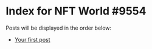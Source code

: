 # Index for NFT World #9554
Posts will be displayed in the order below:

- [Your first post](./001-first.md)

